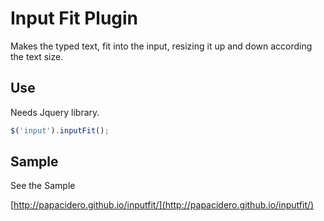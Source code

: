 # Input Fit Plugin

Makes the typed text, fit into the input, resizing it up and down according the text size.

## Use

Needs Jquery library.

```javascript
$('input').inputFit();
```


## Sample

See the Sample

[http://papacidero.github.io/inputfit/](http://papacidero.github.io/inputfit/)
